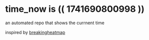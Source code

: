 # time_now is (( 1741690800998 ))

an automated repo that shows the currnent time

inspired by [breakingheatmap](https://github.com/breakingheatmap/breakingheatmap)